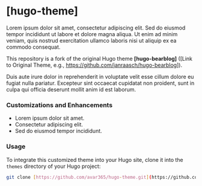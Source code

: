 # [hugo-theme]

Lorem ipsum dolor sit amet, consectetur adipiscing elit. Sed do eiusmod tempor incididunt ut labore et dolore magna aliqua. Ut enim ad minim veniam, quis nostrud exercitation ullamco laboris nisi ut aliquip ex ea commodo consequat.

This repository is a fork of the original Hugo theme **[hugo-bearblog]** ([Link to Original Theme, e.g., https://github.com/janraasch/hugo-bearblog]).

Duis aute irure dolor in reprehenderit in voluptate velit esse cillum dolore eu fugiat nulla pariatur. Excepteur sint occaecat cupidatat non proident, sunt in culpa qui officia deserunt mollit anim id est laborum.

### Customizations and Enhancements

- Lorem ipsum dolor sit amet.
- Consectetur adipiscing elit.
- Sed do eiusmod tempor incididunt.

### Usage

To integrate this customized theme into your Hugo site, clone it into the `themes` directory of your Hugo project:

```bash
git clone [https://github.com/avar365/hugo-theme.git](https://github.com/avar365/hugo-theme.git) themes/hugo-theme
```
